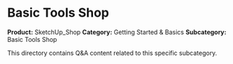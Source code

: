 # Basic Tools Shop

**Product:** SketchUp_Shop
**Category:** Getting Started & Basics
**Subcategory:** Basic Tools Shop

This directory contains Q&A content related to this specific subcategory.
